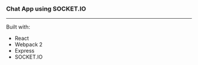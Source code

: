 <h3>Chat App using SOCKET.IO</h3>
<hr />
Built with:
<ul>
<li>React</li>
<li>Webpack 2</li>
<li>Express</li>
<li>SOCKET.IO</li>
</ul>
